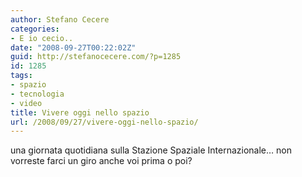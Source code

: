 ```yaml
---
author: Stefano Cecere
categories:
- E io cecio..
date: "2008-09-27T00:22:02Z"
guid: http://stefanocecere.com/?p=1285
id: 1285
tags:
- spazio
- tecnologia
- video
title: Vivere oggi nello spazio
url: /2008/09/27/vivere-oggi-nello-spazio/
---
```


una giornata quotidiana sulla Stazione Spaziale Internazionale&#8230; non vorreste farci un giro anche voi prima o poi?